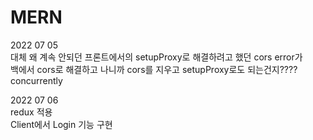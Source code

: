 # MERN    
2022 07 05      
대체 왜 계속 안되던 프론트에서의 setupProxy로 해결하려고 했던 cors error가            
백에서 cors로 해결하고 나니까 cors를 지우고 setupProxy로도 되는건지????          
concurrently        
          
2022 07 06      
redux 적용      
Client에서 Login 기능 구현
